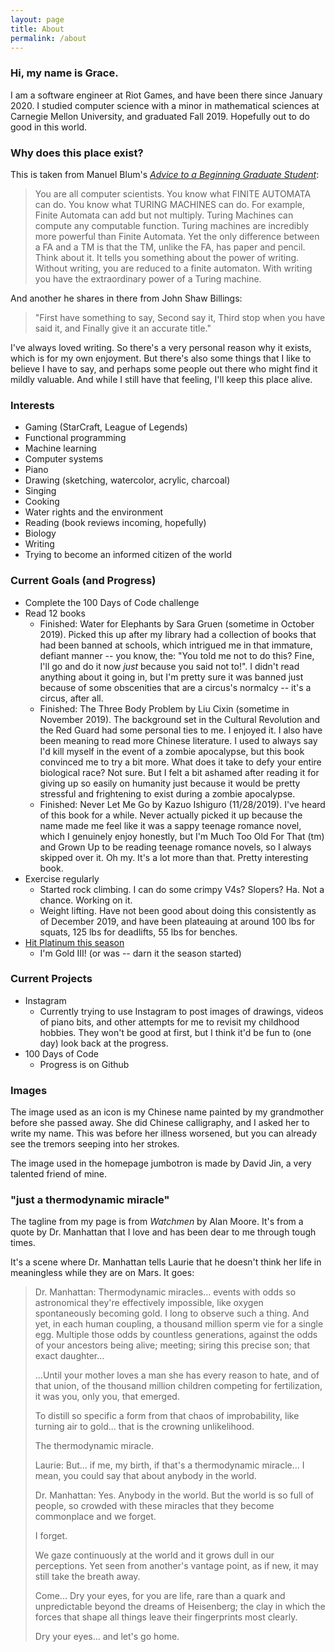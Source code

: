 ```yaml
---
layout: page
title: About
permalink: /about
---
```


### Hi, my name is Grace.

I am a software engineer at Riot Games, and have been there since January 2020. I
studied computer science with a minor in mathematical sciences at Carnegie
Mellon University, and graduated Fall 2019. Hopefully out to do good in this world.

### Why does this place exist?

This is taken from Manuel Blum's [_Advice to a Beginning Graduate Student_](https://www.cs.cmu.edu/~mblum/research/pdf/grad.html):

> You are all computer scientists.
You know what FINITE AUTOMATA can do.
You know what TURING MACHINES can do.
For example, Finite Automata can add but not multiply.
Turing Machines can compute any computable function.
Turing machines are incredibly more powerful than Finite Automata.
Yet the only difference between a FA and a TM is that
the TM, unlike the FA, has paper and pencil.
Think about it.
It tells you something about the power of writing.
Without writing, you are reduced to a finite automaton.
With writing you have the extraordinary power of a Turing machine.

And another he shares in there from John Shaw Billings:

>  "First have something to say,
Second say it,
Third stop when you have said it,
and
Finally give it an accurate title."

I've always loved writing. So there's a very personal reason why it exists, which is for my own enjoyment.
But there's also some things that I like to believe I have to say, and perhaps some people out there who might
find it mildly valuable. And while I still have that feeling, I'll keep this place alive. 

### Interests

- Gaming (StarCraft, League of Legends)
- Functional programming
- Machine learning
- Computer systems
- Piano
- Drawing (sketching, watercolor, acrylic, charcoal)
- Singing
- Cooking
- Water rights and the environment
- Reading (book reviews incoming, hopefully)
- Biology
- Writing
- Trying to become an informed citizen of the world

### Current Goals (and Progress)

- Complete the 100 Days of Code challenge
- Read 12 books
  - Finished: Water for Elephants by Sara Gruen (sometime in October 2019). Picked this up
  after my library had a collection of books that had been banned at schools, which intrigued
  me in that immature, defiant manner -- you know, the: "You told me not to do this? Fine, I'll go and do it now _just_ because you said not to!". I didn't
  read anything about it going in, but I'm pretty sure it was banned just because of
  some obscenities that are a circus's normalcy -- it's a circus, after all.
  - Finished: The Three Body Problem by Liu Cixin (sometime in November 2019). The background set in
  the Cultural Revolution and the Red Guard had some personal ties to me. I enjoyed it. I also have
  been meaning to read more Chinese literature. I used to always say I'd kill myself in the event of a
  zombie apocalypse, but this book convinced me to try a bit more. What does it take to defy your
  entire biological race? Not sure. But I felt a bit ashamed after reading it for giving up
  so easily on humanity just because it would be pretty stressful and frightening to exist
  during a zombie apocalypse.
  - Finished: Never Let Me Go by Kazuo Ishiguro (11/28/2019). I've heard of this book for a while.
  Never actually picked it up because the name made me feel like it was a sappy teenage romance novel,
  which I genuinely enjoy honestly, but I'm Much Too Old For That (tm) and Grown Up to be reading
  teenage romance novels, so I always skipped over it. Oh my. It's a lot more than that. Pretty interesting
  book.
- Exercise regularly
  - Started rock climbing. I can do some crimpy V4s? Slopers? Ha. Not a chance.
  Working on it.
  - Weight lifting. Have not been good about doing this consistently as of December 2019, and have been
  plateauing at around 100 lbs for squats, 125 lbs for deadlifts, 55 lbs for benches.
- [Hit Platinum this season](https://na.op.gg/summoner/userName=Riot+Gyudon)
  - I'm Gold III! (or was -- darn it the season started)

### Current Projects

- Instagram
  - Currently trying to use Instagram to post images of drawings, videos of piano bits, and other attempts
  for me to revisit my childhood hobbies. They won't be good at first, but I think it'd be fun to (one day) look back at the progress.
- 100 Days of Code
  - Progress is on Github

### Images

The image used as an icon is my Chinese name painted by my grandmother before she passed away. She did Chinese calligraphy, and I asked her to write my name. This was before her illness worsened, but you can already see the tremors seeping into her strokes.

The image used in the homepage jumbotron is made by David Jin, a very talented friend of mine.

### "just a thermodynamic miracle"

The tagline from my page is from _Watchmen_ by Alan Moore. It's from a quote by Dr. Manhattan that I love and has been dear to me through tough times.

It's a scene where Dr. Manhattan tells Laurie that he doesn't think her life in meaningless while they are on Mars. It goes:

> Dr. Manhattan: Thermodynamic miracles... events with odds so astronomical they're effectively impossible, like oxygen spontaneously becoming gold. I long to observe such a thing.
> And yet, in each human coupling, a thousand million sperm vie for a single egg. Multiple those odds by countless generations, against the odds of your ancestors being alive; meeting; siring this precise son; that exact daughter...
>
> ...Until your mother loves a man she has every reason to hate, and of that union, of the thousand million children competing for fertilization, it was you, only you, that emerged.
>
> To distill so specific a form from that chaos of improbability, like turning air to gold... that is the crowning unlikelihood.
>
> The thermodynamic miracle.
>
> Laurie: But... if me, my birth, if that's a thermodynamic miracle... I mean, you could say that about anybody in the world.
>
> Dr. Manhattan: Yes. Anybody in the world. But the world is so full of people, so crowded with these miracles that they become commonplace and we forget.
>
> I forget.
>
> We gaze continuously at the world and it grows dull in our perceptions. Yet seen from another's vantage point, as if new, it may still take the breath away.
>
> Come... Dry your eyes, for you are life, rare than a quark and unpredictable beyond the dreams of Heisenberg; the clay in which the forces that shape all things leave their fingerprints most clearly.
>
> Dry your eyes... and let's go home.
